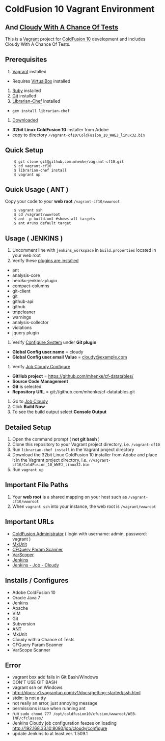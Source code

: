 # ColdFusion 10 Vagrant Environment
## And [Cloudy With A Chance Of Tests](https://github.com/mhenke/Cloudy-With-A-Chance-Of-Tests)

This is a [Vagrant](http://vagrantup.com) project for [ColdFusion 10](http://www.adobe.com/products/coldfusion-family.html) development and includes Cloudy With A Chance Of Tests.

## Prerequisites
1. [Vagrant](http://downloads.vagrantup.com) installed
 - Requires [VirtualBox](https://www.virtualbox.org/wiki/Downloads) installed
1. [Ruby](http://www.ruby-lang.org/en/downloads) installed 
1. [Git](http://git-scm.com/downloads) installed  
1. [Librarian-Chef](https://github.com/applicationsonline/librarian-chef) installed
 - ```gem install librarian-chef```
1. [Downloaded](https://www.adobe.com/cfusion/tdrc/index.cfm?product=coldfusion) 
 - **32bit Linux ColdFusion 10** installer from Adobe 
 - copy to directory `/vagrant-cf10/ColdFusion_10_WWEJ_linux32.bin`

## Quick Setup
```
    $ git clone git@github.com:mhenke/vagrant-cf10.git
    $ cd vagrant-cf10
    $ librarian-chef install
    $ vagrant up
```

## Quick Usage ( ANT )
 Copy your code to your **web root** ```/vagrant-cf10/wwwroot``` 
```
	$ vagrant ssh
	$ cd /vagrant/wwwroot
	$ ant -p build.xml #shows all targets
	$ ant #runs default target
```

## Usage ( JENKINS )
1. Uncomment line with ```jenkins_workspace``` in ```build.properties``` located in your web root 
1. Verify these [plugins are installed](http://192.168.33.10:8080/pluginManager/installed)
 - ant
 - analysis-core
 - heroku-jenkins-plugin
 - compact-columns
 - git-client
 - git
 - github-api
 - github
 - tmpcleaner
 - warnings
 - analysis-collector
 - violations
 - jquery plugin
1. Verify [Configure System](http://192.168.33.10:8080/configure) under **Git plugin**
 - **Global Config user.name** = cloudy
 - **Global Config user.email Value** = cloudy@example.com
1. Verify [Job Cloudy Configure](http://192.168.33.10:8080/job/cloudy/configure)
 - **GitHub project** = https://github.com/mhenke/cf-datatables/
 - **Source Code Management** 
  - **Git** is selected
  - **Repository URL** = git://github.com/mhenke/cf-datatables.git
1. Go to [Job Cloudy](http://192.168.33.10:8080/job/cloudy)
1. Click **Build Now**
1. To see the build output select **Console Output**

## Detailed Setup
1. Open the command prompt ( **not git bash** )
1. Clone this repository to your Vagrant project directory, i.e. `/vagrant-cf10`
1. Run `librarian-chef install` in the Vagrant project directory
1. Download the 32bit Linux ColdFusion 10 installer from Adobe and place it in the Vagrant project directory, i.e. `//vagrant-cf10/ColdFusion_10_WWEJ_linux32.bin`
1. Run ```vagrant up```

## Important File Paths
1. Your **web root** is a shared mapping on your host such as ```/vagrant-cf10/wwwroot```
1. When ```vagrant ssh``` into your instance, the web root is ```/vagrant/wwwroot```

## Important URLs
- [ColdFusion Administrator](http://192.168.33.10/CFIDE/administrator) ( login with username: admin, password: vagrant )
- [MxUnit](http://192.168.33.10/mxunit)
- [CFQuery Param Scanner](http://192.168.33.10/qpscanner)
- [VarScoper](http://192.168.33.10/varscoper)
- [Jenkins](http://192.168.33.10:8080)
- [Jenkins - Job - Cloudy](http://192.168.33.10:8080/job/cloudy)

## Installs / Configures
- Adobe ColdFusion 10
- Oracle Java 7
- Jenkins
- Apache
- VIM
- Git
- Subversion
- ANT
- MxUnit
- Cloudy with a Chance of Tests
- CFQuery Param Scanner
- VarScope Scanner

## Error
- vagrant box add fails in Git Bash/Windows
 - DON'T USE GIT BASH
- vagrant ssh on Windows
 - http://docs-v1.vagrantup.com/v1/docs/getting-started/ssh.html
- stdin: is not a tty
 - not really an error, just annoying message
- permissions issue when running ant
 - run ```sudo chmod 777 /opt/coldfusion10/cfusion/wwwroot/WEB-INF/cfclasses/```
- Jenkins Cloudy job configuration feezes on loading http://192.168.33.10:8080/job/cloudy/configure
 - update Jenkins to at least ver. 1.509.1
